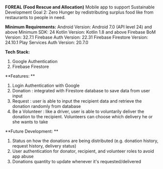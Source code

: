 **FOREAL (Food Rescue and Allocation)**
Mobile app to support Sustainable Development Goal 2: Zero Hunger by redistributing surplus food like from restaurants to people in need.

**Minimum Requirements:**
Android Version: Android 7.0 (API level 24) and above
Minimum SDK: 24
Kotlin Version: Kotlin 1.8 and above
Firebase BoM Version: 32.7.1
Firebase Auth Version: 22.31
Firebase Firestore Version: 24.10.1
Play Services Auth Version: 20.7.0

**Tech Stack:**
1. Google Authentication
2. Firebase Firestore

**Features: **
1. Login Authentication with Google
2. Donation        : integrated with Firestore database to save data from user input
3. Request         : user is able to input the recipient data and retrieve the donation randomly from database
4. Be a Volunteer  : like a driver, user is able to voluntarily deliver the donation to the recipient. Volunteers can choose which delivery he or she wants to take

**Future Development: **
1. Status on how the donations are being distributed (e.g. donation history, request history, delivery status)
2. User authentication for donator, recipient, and volunteer roles to avoid app abuse
3. Donations quantity to update whenever it's requested/delivered
